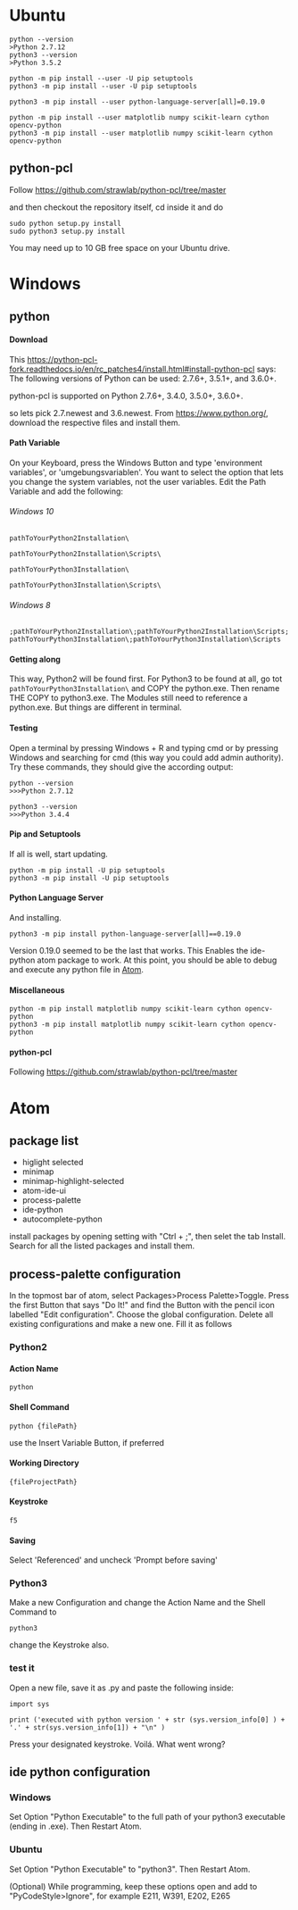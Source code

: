 # Ubuntu
```
python --version
>Python 2.7.12
python3 --version
>Python 3.5.2
```
```
python -m pip install --user -U pip setuptools
python3 -m pip install --user -U pip setuptools
```

```
python3 -m pip install --user python-language-server[all]=0.19.0
```

```
python -m pip install --user matplotlib numpy scikit-learn cython opencv-python
python3 -m pip install --user matplotlib numpy scikit-learn cython opencv-python
```

## python-pcl

Follow https://github.com/strawlab/python-pcl/tree/master

and then checkout the repository itself, cd  inside it and do

```
sudo python setup.py install
sudo python3 setup.py install
```

You may need up to 10 GB free space on your Ubuntu drive.

# Windows

## python

#### Download

This https://python-pcl-fork.readthedocs.io/en/rc_patches4/install.html#install-python-pcl
says: The following versions of Python can be used: 2.7.6+, 3.5.1+, and 3.6.0+.

python-pcl is supported on Python 2.7.6+, 3.4.0, 3.5.0+, 3.6.0+.

so lets pick 2.7.newest and 3.6.newest. From https://www.python.org/, download the respective files and install them.

#### Path Variable

On your Keyboard, press the Windows Button and type 'environment variables', or 'umgebungsvariablen'. You want to
select the option that lets you change the system variables, not the user variables. Edit the Path Variable and add the following:

###### Windows 10
`pathToYourPython2Installation\`

`pathToYourPython2Installation\Scripts\`

`pathToYourPython3Installation\`

`pathToYourPython3Installation\Scripts\`


###### Windows 8
`;pathToYourPython2Installation\;pathToYourPython2Installation\Scripts;pathToYourPython3Installation\;pathToYourPython3Installation\Scripts`

#### Getting along
This way, Python2 will be found first. For Python3 to be found at all, go tot `pathToYourPython3Installation\` and COPY the python.exe. Then
rename THE COPY to python3.exe. The Modules still need to reference a python.exe. But things are different in terminal.

#### Testing
Open a terminal by pressing Windows + R and typing cmd or by pressing Windows and searching for cmd (this way you could add admin authority).
Try these commands, they should give the according output:

```
python --version
>>>Python 2.7.12

python3 --version
>>>Python 3.4.4
```


#### Pip and Setuptools
If all is well, start updating.

```
python -m pip install -U pip setuptools
python3 -m pip install -U pip setuptools
```

#### Python Language Server
And installing.

```
python3 -m pip install python-language-server[all]==0.19.0
```

Version 0.19.0 seemed to be the last that works. This Enables the ide-python atom package to work.
At this point, you should be able to debug and execute any python file in [Atom](#atom).

#### Miscellaneous
```
python -m pip install matplotlib numpy scikit-learn cython opencv-python
python3 -m pip install matplotlib numpy scikit-learn cython opencv-python
```

#### python-pcl
Following https://github.com/strawlab/python-pcl/tree/master


# Atom

## package list
-	higlight selected
-	minimap
-	minimap-highlight-selected
-	atom-ide-ui
-	process-palette
-	ide-python
-	autocomplete-python

install packages by opening setting with "Ctrl + ;", then selet the tab Install. Search for all the listed packages and install them.

## process-palette configuration

In the topmost bar of atom, select Packages>Process Palette>Toggle. Press the first Button that says "Do It!" and find the
Button with the pencil icon labelled "Edit configuration". Choose the global configuration. Delete all existing configurations
and make a new one. Fill it as follows

### Python2

#### Action Name
`python`

#### Shell Command
```
python {filePath}
```
use the Insert Variable Button, if preferred

#### Working Directory
```
{fileProjectPath}
```

#### Keystroke
```
f5
```

#### Saving
Select 'Referenced' and uncheck 'Prompt before saving'

### Python3
Make a new Configuration and change the Action Name and the Shell Command to
```
python3
```
change the Keystroke also.

### test it
Open a new file, save it as .py and paste the following inside:
```
import sys

print ('executed with python version ' + str (sys.version_info[0] ) + '.' + str(sys.version_info[1]) + "\n" )
```
Press your designated keystroke.
Voilá. What went wrong?



## ide python configuration

### Windows

Set Option "Python Executable" to the full path of your python3 executable (ending in .exe). Then Restart Atom.

### Ubuntu

Set Option "Python Executable" to "python3". Then Restart Atom.

(Optional) While programming, keep these options open and add to "PyCodeStyle>Ignore", for example E211, W391, E202, E265
